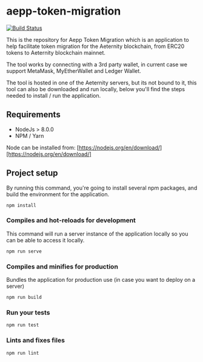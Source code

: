 # aepp-token-migration

[![Build Status](https://ci.aepps.com/job/aepp-token-migration/32/badge/icon)](https://ci.aepps.com/job/aepp-token-migration/32/)

This is the repository for Aepp Token Migration which is an application to help facilitate token migration for
the Aeternity blockchain, from ERC20 tokens to Aeternity blockchain mainnet.

The tool works by connecting with a 3rd party wallet, in current case we support MetaMask, MyEtherWallet and Ledger
Wallet.

The tool is hosted in one of the Aeternity servers, but its not bound to it, this tool can also be downloaded and run
locally, below you'll find the steps needed to install / run the application.

## Requirements

- NodeJs > 8.0.0
- NPM / Yarn

Node can be installed from: [https://nodejs.org/en/download/][https://nodejs.org/en/download/] 

## Project setup
By running this command, you're going to install several npm packages, and build the environment for the
application.
```
npm install
```

### Compiles and hot-reloads for development
This command will run a server instance of the application locally so you can be able to access it locally.
```
npm run serve
```

### Compiles and minifies for production
Bundles the application for production use (in case you want to deploy on a server)
```
npm run build
```

### Run your tests
```
npm run test
```

### Lints and fixes files
```
npm run lint
```


[https://nodejs.org/en/download/]: https://nodejs.org/en/download/
